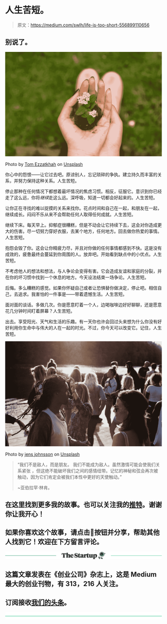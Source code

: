 # 人生苦短。

> 原文：<https://medium.com/swlh/life-is-too-short-556899110656>

## 别说了。

![](img/7e47e3668fefed3fa7f23c62da3e8f65.png)

Photo by [Tom Ezzatkhah](https://unsplash.com/photos/0JbiBIHmQtE?utm_source=unsplash&utm_medium=referral&utm_content=creditCopyText) on [Unsplash](https://unsplash.com/search/photos/life?utm_source=unsplash&utm_medium=referral&utm_content=creditCopyText)

你心中的怨恨——让它过去吧。原谅别人，忘记琐碎的争执。建立持久而丰富的关系，并努力保持这种关系。人生苦短。

停止那种在任何情况下都想着最坏情况的焦虑习惯。相反，征服它。意识到你已经走了这么远，你将*继续*走这么远。深呼吸，知道一切都会好起来的。人生苦短。

让你正在寻找的难以捉摸的关系来找你。花点时间和自己在一起，和朋友在一起，继续成长。闷闷不乐从来不会帮助任何人取得任何成就。人生苦短。

继续下床。每天早上。抑郁症很糟糕，但是不动会让它持续下去，这会对你造成更大的伤害。尽一切努力穿好衣服，去某个地方，任何地方。回去做你热爱的事情。人生苦短。

抱怨会毁了你。这会让你精疲力尽，并且对你做的任何事情都感到不快。这是没有成效的，疲惫最终会蔓延到你周围的人。放弃吧。开始看到缺点中的小优点。人生苦短。

不考虑他人的想法和想法，与人争论会变得有害。它会造成友谊和家庭的分裂，并在你的坏习惯中找到一个休息的地方。今天设法结束一场争论。人生苦短。

后悔。多么糟糕的感觉。如果你怀疑自己或者让恐惧替你做决定，停止吧。相信自己，去追求。我害怕的一件事是——带着遗憾生活。人生苦短。

面对面的谈话。多做几次。你是愿意盯着一个人，边喝咖啡边好好聊聊，还是愿意花几分钟时间盯着屏幕？人生苦短。

出去。享受阳光、天气和生活的乐趣。有一天你也许会回过头来想为什么你没有好好利用你生命中与伟大的人在一起的时光。不过，你今天可以改变它。记住，人生苦短。

![](img/5f4ce823a6a08f6edc82950cd0597824.png)

Photo by [jens johnsson](https://unsplash.com/photos/oatYheJMm9E?utm_source=unsplash&utm_medium=referral&utm_content=creditCopyText) on [Unsplash](https://unsplash.com/search/photos/diversity?utm_source=unsplash&utm_medium=referral&utm_content=creditCopyText)

> “我们不是敌人，而是朋友。
> 我们不能成为敌人。虽然激情可能会使我们关系紧张
> ，但这绝不能破坏我们之间的感情纽带。记忆的神秘和弦会再次被触动，因为它们肯定会被我们本性中更好的天使触动。”
> 
> ~亚伯拉罕·林肯。

## 在这里找到更多我的故事。也可以关注我的[推特](https://twitter.com/Eturn102)。谢谢你让我开心！

## 如果你喜欢这个故事，请点击👏按钮并分享，帮助其他人找到它！欢迎在下方留言评论。

[![](img/308a8d84fb9b2fab43d66c117fcc4bb4.png)](https://medium.com/swlh)

## 这篇文章发表在《创业公司》杂志上，这是 Medium 最大的创业刊物，有 313，216 人关注。

## 订阅接收[我们的头条](http://growthsupply.com/the-startup-newsletter/)。

[![](img/b0164736ea17a63403e660de5dedf91a.png)](https://medium.com/swlh)
